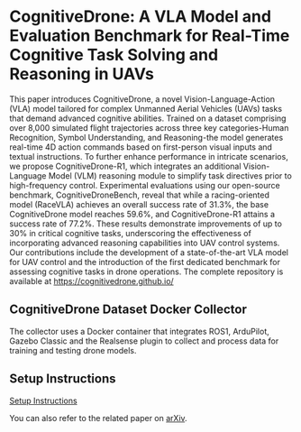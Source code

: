 # CognitiveDrone: A VLA Model and Evaluation Benchmark for Real-Time Cognitive Task Solving and Reasoning in UAVs 

This paper introduces CognitiveDrone, a novel Vision-Language-Action (VLA) model tailored for complex Unmanned Aerial Vehicles (UAVs) tasks that demand advanced cognitive abilities. Trained on a dataset comprising over 8,000 simulated flight trajectories across three key categories-Human Recognition, Symbol Understanding, and Reasoning-the model generates real-time 4D action commands based on first-person visual inputs and textual instructions. To further enhance performance in intricate scenarios, we propose CognitiveDrone-R1, which integrates an additional Vision-Language Model (VLM) reasoning module to simplify task directives prior to high-frequency control. Experimental evaluations using our open-source benchmark, CognitiveDroneBench, reveal that while a racing-oriented model (RaceVLA) achieves an overall success rate of 31.3%, the base CognitiveDrone model reaches 59.6%, and CognitiveDrone-R1 attains a success rate of 77.2%. These results demonstrate improvements of up to 30% in critical cognitive tasks, underscoring the effectiveness of incorporating advanced reasoning capabilities into UAV control systems. Our contributions include the development of a state-of-the-art VLA model for UAV control and the introduction of the first dedicated benchmark for assessing cognitive tasks in drone operations. The complete repository is available at https://cognitivedrone.github.io/ 

## CognitiveDrone Dataset Docker Collector

The collector uses a Docker container that integrates ROS1, ArduPilot, Gazebo Classic and the Realsense plugin to collect and process data for training and testing drone models.

## Setup Instructions

[Setup Instructions](doc/0_docker.md)

You can also refer to the related paper on [arXiv](https://arxiv.org/abs/2503.01378).
